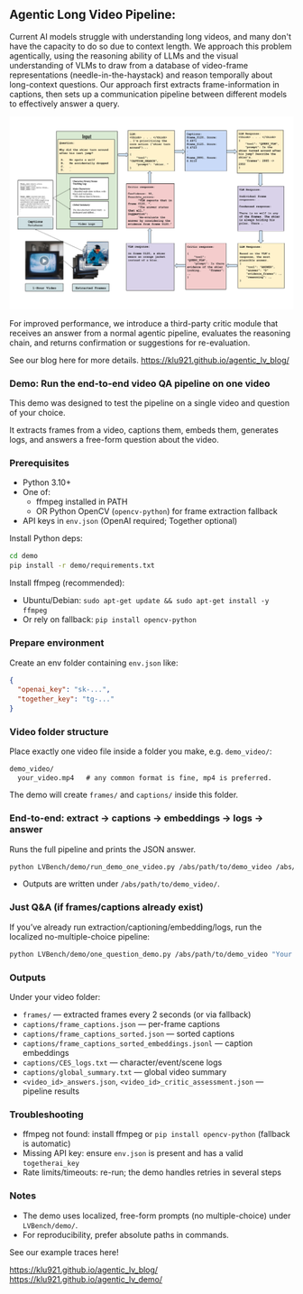 ## Agentic Long Video Pipeline:

Current AI models struggle with understanding long videos, and many don't have the capacity to do so due to context length. We approach this problem agentically, using the reasoning ability of LLMs and the visual understanding of VLMs to draw from a database of video-frame representations (needle-in-the-haystack) and reason temporally about long-context questions. Our approach first extracts frame-information in captions, then sets up a communication pipeline between different models to effectively answer a query.

![Pipeline Visualization](images/Pipeline.png)

For improved performance, we introduce a third-party critic module that receives an answer from a normal agentic pipeline, evaluates the reasoning chain, and returns confirmation or suggestions for re-evaluation.

See our blog here for more details.
https://klu921.github.io/agentic_lv_blog/


### Demo: Run the end-to-end video QA pipeline on one video

This demo was designed to test the pipeline on a single video and question of your choice. 

It extracts frames from a video, captions them, embeds them, generates logs, and answers a free-form question about the video.

### Prerequisites
- Python 3.10+
- One of:
  - ffmpeg installed in PATH
  - OR Python OpenCV (`opencv-python`) for frame extraction fallback
- API keys in `env.json` (OpenAI required; Together optional)

Install Python deps:

```sh
cd demo
pip install -r demo/requirements.txt
```

Install ffmpeg (recommended):
- Ubuntu/Debian: `sudo apt-get update && sudo apt-get install -y ffmpeg`
- Or rely on fallback: `pip install opencv-python`

### Prepare environment
Create an env folder containing `env.json` like:

```json
{
  "openai_key": "sk-...",
  "together_key": "tg-..."
}
```

### Video folder structure
Place exactly one video file inside a folder you make, e.g. `demo_video/`:
```
demo_video/
  your_video.mp4   # any common format is fine, mp4 is preferred.
```
The demo will create `frames/` and `captions/` inside this folder.

### End-to-end: extract → captions → embeddings → logs → answer
Runs the full pipeline and prints the JSON answer.

```sh
python LVBench/demo/run_demo_one_video.py /abs/path/to/demo_video /abs/path/to/env_folder "Your free-form question here" --uid q1
```

- Outputs are written under `/abs/path/to/demo_video/`.

### Just Q&A (if frames/captions already exist)
If you’ve already run extraction/captioning/embedding/logs, run the localized no-multiple-choice pipeline:

```sh
python LVBench/demo/one_question_demo.py /abs/path/to/demo_video "Your free-form question here"
```

### Outputs
Under your video folder:
- `frames/` — extracted frames every 2 seconds (or via fallback)
- `captions/frame_captions.json` — per-frame captions
- `captions/frame_captions_sorted.json` — sorted captions
- `captions/frame_captions_sorted_embeddings.jsonl` — caption embeddings
- `captions/CES_logs.txt` — character/event/scene logs
- `captions/global_summary.txt` — global video summary
- `<video_id>_answers.json`, `<video_id>_critic_assessment.json` — pipeline results

### Troubleshooting
- ffmpeg not found: install ffmpeg or `pip install opencv-python` (fallback is automatic)
- Missing API key: ensure `env.json` is present and has a valid `togetherai_key`
- Rate limits/timeouts: re-run; the demo handles retries in several steps

### Notes
- The demo uses localized, free-form prompts (no multiple-choice) under `LVBench/demo/`.
- For reproducibility, prefer absolute paths in commands.


See our example traces here! 

https://klu921.github.io/agentic_lv_blog/
https://klu921.github.io/agentic_lv_demo/
